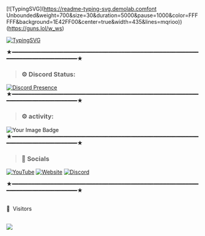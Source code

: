 [![TypingSVG](https://readme-typing-svg.demolab.comfont Unbounded&weight=700&size=30&duration=5000&pause=1000&color=FFFFFF&background=1E42FF00&center=true&width=435&lines=mqrioo)) (https://guns.lol/w_ws)

[![TypingSVG](https://readme-typing-svg.demolab.com?font=Unbounded&weight=700&pause=1000&color=FFFFFF&background=1E42FF00&center=true&width=435&lines=Github.com%2FDEVmqrio)](https://guns.lol/w_ws)

★━━━━━━━━━━━━━━━━━━━━━━━━━━━━━━━━━━━━━━━━━━━━━━━━━━━━━━━━━━━━━━━━━━━━━━━━━━━━━━━━★


> ### ⚙️ Discord Status: 

[![Discord Presence](https://lanyard.cnrad.dev/api/627411222056271894?showDisplayName=true&hideStatus=false&theme=dark&bg=000000&borderRadius=10px&ignoreAppId=627411222056271894)](https://discord.com/users/627411222056271894)
★━━━━━━━━━━━━━━━━━━━━━━━━━━━━━━━━━━━━━━━━━━━━━━━━━━━━━━━━━━━━━━━━━━━━━━━━━━━━━━━━★
> ### ⚙️ activity: 

<img src="https://tryhackme-badges.s3.amazonaws.com/vbgn.png" alt="Your Image Badge" />
★━━━━━━━━━━━━━━━━━━━━━━━━━━━━━━━━━━━━━━━━━━━━━━━━━━━━━━━━━━━━━━━━━━━━━━━━━━━━━━━━★

 > ### 🎈 Socials 
 
   [![YouTube](https://img.shields.io/badge/YouTube-red?style=for-the-badge&logo=youtube&logoColor=white)](https://www.youtube.com/channel/@mqrioSTW)
   [![Website](https://img.shields.io/badge/website-000000?style=for-the-badge&logo=About.me&logoColor=white)](https://guns.lol/w_ws)
   [![Discord](https://img.shields.io/badge/-Discord-7289DA?style=for-the-badge&logo=discord&logoColor=white)](https://discord.com/users/627411222056271894) 
 
 ★━━━━━━━━━━━━━━━━━━━━━━━━━━━━━━━━━━━━━━━━━━━━━━━━━━━━━━━━━━━━━━━━━━━━━━━━━━━━━━━━★
   <br><br>
<p>👀 &nbsp;Visitors</p>
 <br>
<img align="left" src="https://profile-counter.glitch.me/axxelet/count.svg" />
